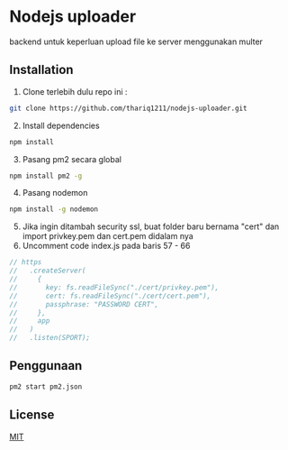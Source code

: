 # Nodejs uploader

backend untuk keperluan upload file ke server menggunakan multer

## Installation

1. Clone terlebih dulu repo ini :

```bash
git clone https://github.com/thariq1211/nodejs-uploader.git
```

2. Install dependencies

```bash
npm install
```

3. Pasang pm2 secara global

```bash
npm install pm2 -g
```

4. Pasang nodemon

```bash
npm install -g nodemon
```

5. Jika ingin ditambah security ssl, buat folder baru bernama "cert" dan import privkey.pem dan cert.pem didalam nya
6. Uncomment code index.js pada baris 57 - 66

```javascript
// https
//   .createServer(
//     {
//       key: fs.readFileSync("./cert/privkey.pem"),
//       cert: fs.readFileSync("./cert/cert.pem"),
//       passphrase: "PASSWORD CERT",
//     },
//     app
//   )
//   .listen(SPORT);
```

## Penggunaan

```bash
pm2 start pm2.json
```

## License

[MIT](https://choosealicense.com/licenses/mit/)

